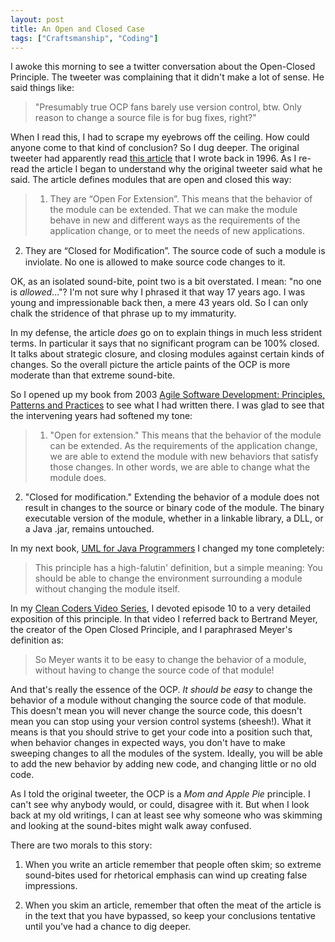 ```yaml
---
layout: post
title: An Open and Closed Case
tags: ["Craftsmanship", "Coding"]
---
```

I awoke this morning to see a twitter conversation about the Open-Closed Principle.  The tweeter was complaining that it didn't make a lot of sense.  He said things like: 

>"Presumably true OCP fans barely use version control, btw. Only reason to change a source file is for bug fixes, right?"

When I read this, I had to scrape my eyebrows off the ceiling.  How could anyone come to that kind of conclusion?  So I dug deeper.  The original tweeter had apparently read [this article](http://docs.google.com/a/cleancoder.com/viewer?a=v&pid=explorer&chrome=true&srcid=0BwhCYaYDn8EgN2M5MTkwM2EtNWFkZC00ZTI3LWFjZTUtNTFhZGZiYmUzODc1&hl=en) that I wrote back in 1996.  As I re-read the article I began to understand why the original tweeter said what he said.  The article defines modules that are open and closed this way:

> 1. They are “Open For Extension”.
This means that the behavior of the module can be extended. That we can make 
the module behave in new and different ways as the requirements of the application change, or to meet the needs of new applications.
2. They are “Closed for Modiﬁcation”.
The source code of such a module is inviolate. No one is allowed to make source 
code changes to it.

OK, as an isolated sound-bite, point two is a bit overstated.  I mean: "no one is _allowed_..."? I'm not sure why I phrased it that way 17 years ago.  I was young and impressionable back then, a mere 43 years old.  So I can only chalk the stridence of that phrase up to my immaturity.  

In my defense, the article _does_ go on to explain things in much less strident terms.  In particular it says that no significant program can be 100% closed. It talks about strategic closure, and closing modules against certain kinds of changes.  So the overall picture the article paints of the OCP is more moderate than that extreme sound-bite.

So I opened up my book from 2003 [Agile Software Development: Principles, Patterns and Practices](http://www.amazon.com/Software-Development-Principles-Patterns-Practices/dp/0135974445) to see what I had written there.  I was glad to see that the intervening years had softened my tone:

>1. "Open for extension."
This means that the behavior of the module can be extended.  As the requirements of the application change, we are able to extend the module with new behaviors that satisfy those changes.  In other words, we are able to change what the module does.
2. "Closed for modification."
Extending the behavior of a module does not result in changes to the source or binary code of the module.  The binary executable version of the module, whether in a linkable library, a DLL, or a Java .jar, remains untouched.

In my next book, [UML for Java Programmers](http://www.amazon.com/UML-Java%C2%BF-Programmers-Robert-Martin/dp/0131428489/) I changed my tone completely:

> This principle has a high-falutin' definition, but a simple meaning:  You should be able to change the environment surrounding a module without changing the module itself.  

In my [Clean Coders Video Series](http://cleancoders.com), I devoted episode 10 to a very detailed exposition of this principle.  In that video I referred back to Bertrand Meyer, the creator of the Open Closed Principle, and I paraphrased Meyer's definition as:

> So Meyer wants it to be easy to change the behavior of a module, without having to change the source code of that module! 

And that's really the essence of the OCP.  _It should be easy_ to change the behavior of a module without changing the source code of that module.  This doesn't mean you will never change the source code, this doesn't mean you can stop using your version control systems (sheesh!).  What it means is that you should strive to get your code into a position such that, when behavior changes in expected ways, you don't have to make sweeping changes to all the modules of the system.  Ideally, you will be able to add the new behavior by adding new code, and changing little or no old code.

As I told the original tweeter, the OCP is a _Mom and Apple Pie_ principle.  I can't see why anybody would, or could, disagree with it.  But when I look back at my old writings, I can at least see why someone who was skimming and looking at the sound-bites might walk away confused.

There are two morals to this story:

1. When you write an article remember that people often skim; so extreme sound-bites used for rhetorical emphasis can wind up creating false impressions. 

2. When you skim an article, remember that often the meat of the article is in the text that you have bypassed, so keep your conclusions tentative until you've had a chance to dig deeper. 










